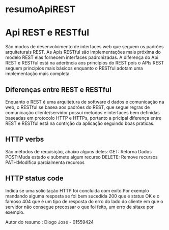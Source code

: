 # resumoApiREST

# Api REST e RESTful
São modos de desenvolvimento de interfaces web que seguem os padrões arquiteturais REST. As Apis RESTful são implementações mais próxima do modelo REST elas fornecem interfaces padronizadas. A diferença do Api REST e RESTful está na aderência aos princípios do REST pois o APIs REST seguem princípios mais básicos enquanto o RESTful adotam uma implementação mais completa. 

## Diferenças entre REST e RESTful
Enquanto o REST é uma arquitetura de software d dados
e comunicação na web, o RESTful se basea aos padrões do REST, que segue regras de comunicação cliente/servidor possui metodos e interfaces bem definidas baseadas em protocolo HTTP e HTTPs, portanto a pricipal diferença entre REST e RESTful está na contrção da aplicação seguindo boas praticas.

## HTTP verbs
São métodos de requisição, abaixo alguns deles:
GET: Retorna Dados
POST:Muda estado e submete algum recurso
DELETE: Remove recursos
PATH:Modifica parcialmenta recursos

## HTTP status code
Indica se uma solicitação HTTP foi concluida com exito.Por exemplo mandando alguma resposta se foi bem sucedida 200 que é status OK e o famoso 404 que é um tipo de resposta do erro do lado do cliente em que o servidor não consegue precossar o que foi feito, um erro de sitaxe por exemplo.



Autor do resumo : Diogo José - 01559424





